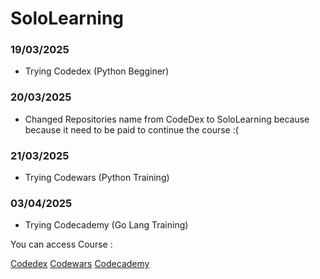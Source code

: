 # SoloLearning

### 19/03/2025
- Trying Codedex (Python Begginer)

### 20/03/2025
- Changed Repositories name from CodeDex to SoloLearning because because it need to be paid to continue the course :(

### 21/03/2025
- Trying Codewars (Python Training)

### 03/04/2025
- Trying Codecademy (Go Lang Training)

You can access Course :

[Codedex](https://www.codedex.io/home)
[Codewars](https://www.codewars.com/dashboard)
[Codecademy](https://www.codecademy.com/learn)